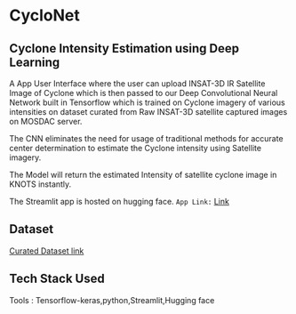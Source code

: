 # CycloNet

## Cyclone Intensity Estimation using Deep Learning

A App User Interface where the user can upload INSAT-3D IR Satellite Image of Cyclone which is then passed to our Deep Convolutional Neural Network built in Tensorflow which is trained on Cyclone imagery of various intensities on dataset curated from Raw INSAT-3D satellite captured images on MOSDAC server. 

The CNN eliminates the need for usage of traditional methods for accurate center determination to estimate the Cyclone intensity using Satellite imagery. 

The Model will return the estimated Intensity of satellite cyclone image in KNOTS instantly.

The Streamlit app is hosted on hugging face.
``App Link:`` [Link](https://huggingface.co/spaces/Sj8287/Cyclonet) 

## Dataset

[Curated Dataset link](https://www.kaggle.com/datasets/sshubam/insat3d-infrared-raw-cyclone-images-20132021)

## Tech Stack Used

Tools : Tensorflow-keras,python,Streamlit,Hugging face


